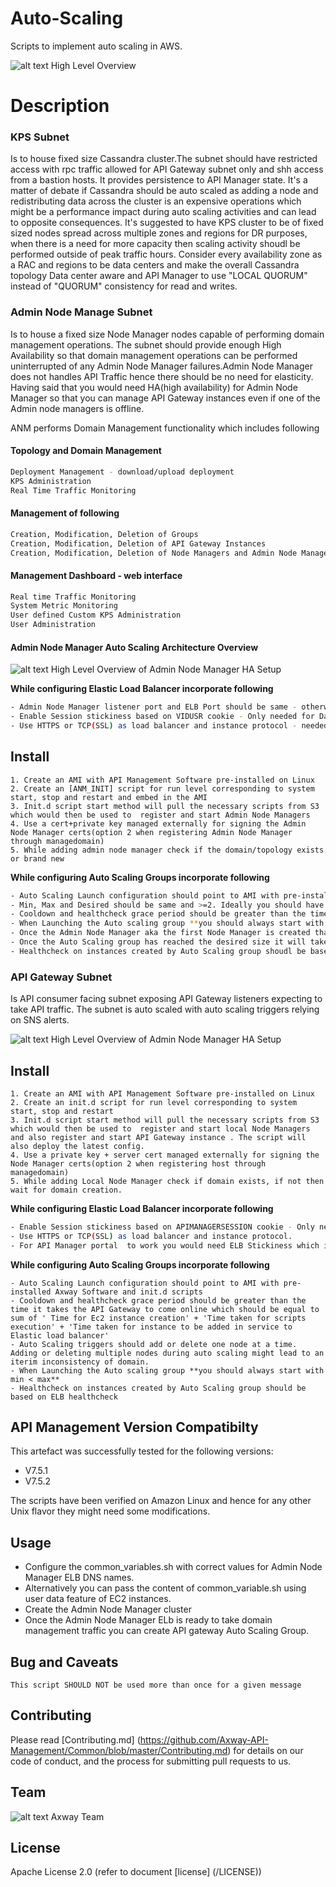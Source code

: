 # Auto-Scaling
Scripts to implement auto scaling in AWS.

![alt text][Overview] High Level Overview

# Description

### KPS Subnet

Is to house fixed size Cassandra cluster.The subnet should have restricted access with rpc traffic allowed for API Gateway subnet only and shh access from a bastion hosts. It provides persistence to API Manager state. It's a matter of debate if Cassandra should be auto scaled as adding a node and redistributing data across the cluster is an expensive operations which might be a performance impact during auto scaling activities and can lead to opposite consequences. It's  suggested to have KPS cluster to be of fixed sized nodes spread across multiple zones  and regions for DR purposes, when there is a need for more capacity then scaling activity shoudl be performed outside of peak traffic hours. Consider every availability zone as a  RAC and regions to be data centers and make the overall  Cassandra topology Data center aware and API Manager to use "LOCAL QUORUM" instead of "QUORUM" consistency for read and writes.
 
### Admin Node Manage Subnet

Is to house a fixed size Node Manager nodes capable of performing domain management operations. The subnet should provide enough High Availability so that domain management operations can be performed uninterrupted of any Admin Node Manager failures.Admin Node Manager does not handles API Traffic hence there should be no need for elasticity. Having said that you would need HA(high availability) for Admin Node Manager so that you can manage API Gateway instances even if one of the Admin node managers is offline.
 
ANM performs Domain Management functionality which includes following
 
#### Topology and Domain Management
```sh 
Deployment Management - download/upload deployment 
KPS Administration
Real Time Traffic Monitoring
``` 
#### Management of following 
```sh
Creation, Modification, Deletion of Groups 
Creation, Modification, Deletion of API Gateway Instances
Creation, Modification, Deletion of Node Managers and Admin Node Managers 
```

#### Management Dashboard - web interface    
```sh
Real time Traffic Monitoring 
System Metric Monitoring
User defined Custom KPS Administration
User Administration 
```

#### Admin Node Manager Auto Scaling Architecture Overview 

![alt text][ANMOverview] High Level Overview of Admin Node Manager HA Setup

**While configuring Elastic Load Balancer incorporate following**
 
```sh
- Admin Node Manager listener port and ELB Port should be same - otherwise you might get CSRF issues
- Enable Session stickiness based on VIDUSR cookie - Only needed for Dashboard
- Use HTTPS or TCP(SSL) as load balancer and instance protocol - needed because for dashboard to work you would need ELB Stickiness which is supported only for HTTP and HTTPS protocol
```
 
## Install

```
1. Create an AMI with API Management Software pre-installed on Linux
2. Create an [ANM_INIT] script for run level corresponding to system start, stop and restart and embed in the AMI
3. Init.d script start method will pull the necessary scripts from S3 which would then be used to  register and start Admin Node Managers
4. Use a cert+private key managed externally for signing the Admin Node Manager certs(option 2 when registering Admin Node Manager through managedomain)
5. While adding admin node manager check if the domain/topology exists or brand new
```

**While configuring Auto Scaling Groups incorporate following**
 
```sh
- Auto Scaling Launch configuration should point to AMI with pre-installed Axway Software and init.d scripts 
- Min, Max and Desired should be same and >=2. Ideally you should have atleast one Admin Node Manager in each availability zone of target AWS region.
- Cooldown and healthcheck grace period should be greater than the time it takes the Admin Node Manager to come online which would be equal to sum of ' Time for Ec2 instance creation' + 'Time taken for scripts execution' + 'Time taken for instance to be added in service to Elastic load balancer'
- When Launching the Auto scaling group **you should always start with min and max equal to 1**
- Once the Admin Node Manager aka the first Node Manager is created than gradually change the auto scaling group to desired size incrementally. 
- Once the Auto Scaling group has reached the desired size it will take care of any failures and will maintain a constant size in case of any EC2 instance failure.
- Healthcheck on instances created by Auto Scaling group shoudl be based on ELB healthcheck
```

### API Gateway Subnet
Is API consumer facing subnet exposing API Gateway listeners expecting to take API traffic. The subnet is auto scaled with auto scaling triggers relying on SNS alerts.

![alt text][APIGWOverview] High Level Overview of Admin Node Manager HA Setup

## Install
```
1. Create an AMI with API Management Software pre-installed on Linux
2. Create an init.d script for run level corresponding to system start, stop and restart
3. Init.d script start method will pull the necessary scripts from S3 which would then be used to  register and start local Node Managers and also register and start API Gateway instance . The script will also deploy the latest config.
4. Use a private key + server cert managed externally for signing the Node Manager certs(option 2 when registering host through managedomain)
5. While adding Local Node Manager check if domain exists, if not then wait for domain creation. 
```
**While configuring Elastic Load Balancer incorporate following**
 
```sh
- Enable Session stickiness based on APIMANAGERSESSION cookie - Only needed for API Manager(Portal part)
- Use HTTPS or TCP(SSL) as load balancer and instance protocol.
- For API Manager portal  to work you would need ELB Stickiness which is supported only for HTTP and HTTPS protocol
```

**While configuring Auto Scaling Groups incorporate following**
```
- Auto Scaling Launch configuration should point to AMI with pre-installed Axway Software and init.d scripts 
- Cooldown and healthcheck grace period should be greater than the time it takes the API Gateway to come online which should be equal to sum of ' Time for Ec2 instance creation' + 'Time taken for scripts execution' + 'Time taken for instance to be added in service to Elastic load balancer'
- Auto Scaling triggers should add or delete one node at a time.  Adding or deleting multiple nodes during auto scaling might lead to an iterim inconsistency of domain.
- When Launching the Auto scaling group **you should always start with min < max**
- Healthcheck on instances created by Auto Scaling group should be based on ELB healthcheck
```

## API Management Version Compatibilty
This artefact was successfully tested for the following versions:
- V7.5.1
- V7.5.2

The scripts have been verified on Amazon Linux and hence for any other Unix flavor they might need some modifications.

## Usage

- Configure the common_variables.sh with correct values for Admin Node Manager ELB DNS names. 
 - Alternatively you can pass the content of common_variable.sh using user data feature of EC2 instances. 
 - Create the Admin Node Manager cluster
 - Once the Admin Node Manager ELb is ready to take domain management traffic you can create API gateway Auto Scaling Group.

## Bug and Caveats

```
This script SHOULD NOT be used more than once for a given message
```

## Contributing

Please read [Contributing.md] (https://github.com/Axway-API-Management/Common/blob/master/Contributing.md) for details on our code of conduct, and the process for submitting pull requests to us.


## Team

![alt text][Axwaylogo] Axway Team

## License
Apache License 2.0 (refer to document [license] (/LICENSE))

[ANMINIT]: https://github.com/Axway-API-Management-Plus/Auto-Scaling-/blob/master/src/AdminNodeManager/script_ANM_init.sh
[Overview]: https://github.com/Axway-API-Management-Plus/Auto-Scaling-/blob/master/docs/images/AUTO%20SCALING.jpg  "Auto Scaling Overview"
[APIGWOverview]: https://github.com/Axway-API-Management-Plus/Auto-Scaling-/blob/master/docs/images/APIGatewayAutoScaling.jpg  "APIGW AUTO SCALE OVERVIEW"
[Axwaylogo]: https://github.com/Axway-API-Management/Common/blob/master/img/AxwayLogoSmall.png  "Axway logo"
[ANMOverview]: https://github.com/Axway-API-Management-Plus/Auto-Scaling-/blob/master/docs/images/AdminNodeManagerHA.jpg  "ANM HA Overview"
